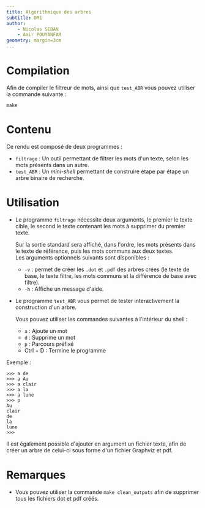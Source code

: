 ```yaml
---
title: Algorithmique des arbres
subtitle: DM1
author:
    - Nicolas SEBAN
    - Amir POUYANFAR
geometry: margin=3cm
...
```


# Compilation

Afin de compiler le filtreur de mots, ainsi que ``test_ABR`` vous pouvez utiliser la commande suivante :

```shell
make
```

# Contenu

Ce rendu est composé de deux programmes :

- ``filtrage`` : Un outil permettant de filtrer les mots d'un texte, selon les mots présents dans un autre.
- ``test_ABR`` : Un *mini-shell* permettant de construire étape par étape un arbre binaire de recherche.

# Utilisation

- Le programme ``filtrage`` nécessite deux arguments, le premier le texte cible, le second le texte contenant les mots à supprimer du premier texte.

  Sur la sortie standard sera affiché, dans l'ordre, les mots présents dans le texte de référence, puis les mots communs aux deux textes.\
  Les arguments optionnels suivants sont disponibles :
  
  - ``-v`` : permet de créer les ``.dot`` et ``.pdf`` des arbres crées (le texte de base, le texte filtre, les mots communs et la différence de base avec filtre).
  - ``-h`` : Affiche un message d'aide.

- Le programme ``test_ABR`` vous permet de tester interactivement la construction d'un arbre.

  Vous pouvez utiliser les commandes suivantes à l'intérieur du shell :

  - ``a`` : Ajoute un mot
  - ``d`` : Supprime un mot
  - ``p`` : Parcours préfixé
  - Ctrl + D : Termine le programme

Exemple :

```shell
>>> a de
>>> a Au
>>> a clair
>>> a la
>>> a lune
>>> p
Au
clair
de
la
lune
>>> 
```

Il est également possible d'ajouter en argument un fichier texte, afin de créer un arbre de celui-ci sous forme d'un fichier Graphviz et pdf.

# Remarques

- Vous pouvez utiliser la commande ``make clean_outputs`` afin de supprimer tous les fichiers dot et pdf créés.
